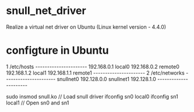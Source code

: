 # snull_net_driver
Realize a virtual net driver on Ubuntu (Linux kernel version - 4.4.0)

# configture in Ubuntu
1 /etc/hosts
*----------------------*
192.168.0.1 local0
192.168.0.2 remote0
192.168.1.2 local1
192.168.1.1 remote1
*----------------------*
2 /etc/networks
*----------------------*
snullnet0 192.128.0.0
snullnet1 192.128.1.0
*----------------------*

sudo insmod snull.ko // Load snull driver
ifconfig sn0 local0
ifconfig sn1 local1  // Open sn0 and sn1
